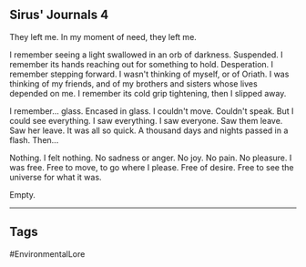## Sirus' Journals 4
They left me. In my moment of need, they left me.

I remember seeing a light swallowed in an orb of darkness. Suspended. I remember its hands reaching out for something to hold. Desperation. I remember stepping forward. I wasn't thinking of myself, or of Oriath. I was thinking of my friends, and of my brothers and sisters whose lives depended on me. I remember its cold grip tightening, then I slipped away.

I remember... glass. Encased in glass. I couldn't move. Couldn't speak. But I could see everything. I saw everything. I saw everyone. Saw them leave. Saw her leave. It was all so quick. A thousand days and nights passed in a flash. Then...

Nothing. I felt nothing. No sadness or anger. No joy. No pain. No pleasure. I was free. Free to move, to go where I please. Free of desire. Free to see the universe for what it was.

Empty.

---
## Tags
#EnvironmentalLore 